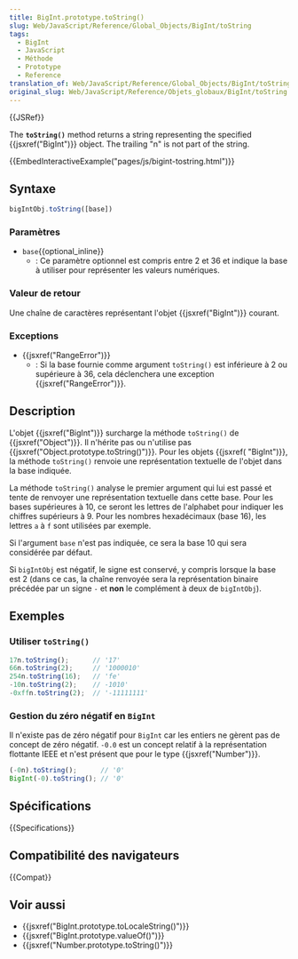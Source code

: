 ```yaml
---
title: BigInt.prototype.toString()
slug: Web/JavaScript/Reference/Global_Objects/BigInt/toString
tags:
  - BigInt
  - JavaScript
  - Méthode
  - Prototype
  - Reference
translation_of: Web/JavaScript/Reference/Global_Objects/BigInt/toString
original_slug: Web/JavaScript/Reference/Objets_globaux/BigInt/toString
---
```


{{JSRef}}

The **`toString()`** method returns a string representing the specified {{jsxref("BigInt")}} object. The trailing "n" is not part of the string.

{{EmbedInteractiveExample("pages/js/bigint-tostring.html")}}

## Syntaxe

```js
bigIntObj.toString([base])
```

### Paramètres

- `base`{{optional_inline}}
  - : Ce paramètre optionnel est compris entre 2 et 36 et indique la base à utiliser pour représenter les valeurs numériques.

### Valeur de retour

Une chaîne de caractères représentant l'objet {{jsxref("BigInt")}} courant.

### Exceptions

- {{jsxref("RangeError")}}
  - : Si la base fournie comme argument `toString()` est inférieure à 2 ou supérieure à 36, cela déclenchera une exception {{jsxref("RangeError")}}.

## Description

L'objet {{jsxref("BigInt")}} surcharge la méthode `toString()` de {{jsxref("Object")}}. Il n'hérite pas ou n'utilise pas {{jsxref("Object.prototype.toString()")}}. Pour les objets {{jsxref( "BigInt")}}, la méthode `toString()` renvoie une représentation textuelle de l'objet dans la base indiquée.

La méthode `toString()` analyse le premier argument qui lui est passé et tente de renvoyer une représentation textuelle dans cette base. Pour les bases supérieures à 10, ce seront les lettres de l'alphabet pour indiquer les chiffres supérieurs à 9. Pour les nombres hexadécimaux (base 16), les lettres `a` à `f` sont utilisées par exemple.

Si l'argument `base` n'est pas indiquée, ce sera la base 10 qui sera considérée par défaut.

Si `bigIntObj` est négatif, le signe est conservé, y compris lorsque la base est 2 (dans ce cas, la chaîne renvoyée sera la représentation binaire précédée par un signe `-` et **non** le complément à deux de `bigIntObj`).

## Exemples

### Utiliser `toString()`

```js
17n.toString();      // '17'
66n.toString(2);     // '1000010'
254n.toString(16);   // 'fe'
-10n.toString(2);    // -1010'
-0xffn.toString(2);  // '-11111111'
```

### Gestion du zéro négatif en `BigInt`

Il n'existe pas de zéro négatif pour `BigInt` car les entiers ne gèrent pas de concept de zéro négatif. `-0.0` est un concept relatif à la représentation flottante IEEE et n'est présent que pour le type {{jsxref("Number")}}.

```js
(-0n).toString();      // '0'
BigInt(-0).toString(); // '0'
```

## Spécifications

{{Specifications}}

## Compatibilité des navigateurs

{{Compat}}

## Voir aussi

- {{jsxref("BigInt.prototype.toLocaleString()")}}
- {{jsxref("BigInt.prototype.valueOf()")}}
- {{jsxref("Number.prototype.toString()")}}
